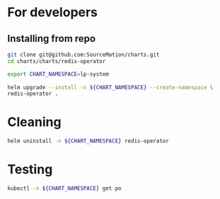 # For developers
 
## Installing from repo
 
```bash 
git clone git@github.com:SourceMation/charts.git
cd charts/charts/redis-operator

export CHART_NAMESPACE=lp-system
 
helm upgrade --install -n ${CHART_NAMESPACE} --create-namespace \
redis-operator .
``` 

# Cleaning

```bash
helm uninstall -n ${CHART_NAMESPACE} redis-operator
```


# Testing

```bash
kubectl -n ${CHART_NAMESPACE} get po
```

